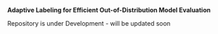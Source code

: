 **Adaptive Labeling for Efficient Out-of-Distribution Model Evaluation**

Repository is under Development - will be updated soon
